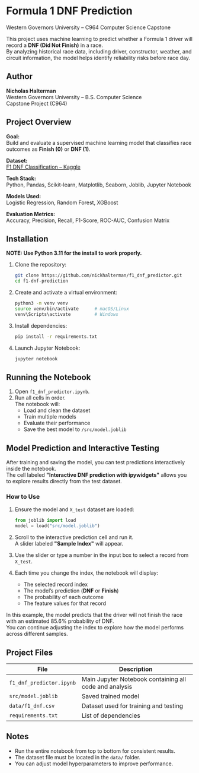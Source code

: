 
# Formula 1 DNF Prediction  
Western Governors University – C964 Computer Science Capstone  

This project uses machine learning to predict whether a Formula 1 driver will record a **DNF (Did Not Finish)** in a race.  
By analyzing historical race data, including driver, constructor, weather, and circuit information, the model helps identify reliability risks before race day.

## Author

**Nicholas Halterman**  
Western Governors University – B.S. Computer Science  
Capstone Project (C964)

## Project Overview

**Goal:**  
Build and evaluate a supervised machine learning model that classifies race outcomes as **Finish (0)** or **DNF (1)**.

**Dataset:**  
[F1 DNF Classification – Kaggle](https://www.kaggle.com/datasets/pranay13257/f1-dnf-classification)

**Tech Stack:**  
Python, Pandas, Scikit-learn, Matplotlib, Seaborn, Joblib, Jupyter Notebook

**Models Used:**  
Logistic Regression, Random Forest, XGBoost

**Evaluation Metrics:**  
Accuracy, Precision, Recall, F1-Score, ROC-AUC, Confusion Matrix

## Installation

**NOTE: Use Python 3.11 for the install to work properly.**

1. Clone the repository:
   ```bash
   git clone https://github.com/nickhalterman/f1_dnf_predictor.git
   cd f1-dnf-prediction
   ```

2. Create and activate a virtual environment:
   ```bash
   python3 -m venv venv
   source venv/bin/activate      # macOS/Linux
   venv\Scripts\activate         # Windows
   ```

3. Install dependencies:
   ```bash
   pip install -r requirements.txt
   ```

4. Launch Jupyter Notebook:
   ```bash
   jupyter notebook
   ```

## Running the Notebook

1. Open `f1_dnf_predictor.ipynb`.
2. Run all cells in order.  
   The notebook will:
   - Load and clean the dataset  
   - Train multiple models  
   - Evaluate their performance  
   - Save the best model to `/src/model.joblib`

## Model Prediction and Interactive Testing

After training and saving the model, you can test predictions interactively inside the notebook.  
The cell labeled **"Interactive DNF prediction with ipywidgets"** allows you to explore results directly from the test dataset.

### How to Use

1. Ensure the model and `X_test` dataset are loaded:
   ```python
   from joblib import load
   model = load("src/model.joblib")
   ```

2. Scroll to the interactive prediction cell and run it.  
   A slider labeled **"Sample Index"** will appear.

3. Use the slider or type a number in the input box to select a record from `X_test`.

4. Each time you change the index, the notebook will display:
   - The selected record index  
   - The model’s prediction (**DNF** or **Finish**)  
   - The probability of each outcome  
   - The feature values for that record

In this example, the model predicts that the driver will not finish the race with an estimated 85.6% probability of DNF.  
You can continue adjusting the index to explore how the model performs across different samples.

## Project Files

| File | Description |
|------|--------------|
| `f1_dnf_predictor.ipynb` | Main Jupyter Notebook containing all code and analysis |
| `src/model.joblib` | Saved trained model |
| `data/f1_dnf.csv` | Dataset used for training and testing |
| `requirements.txt` | List of dependencies |

## Notes

- Run the entire notebook from top to bottom for consistent results.  
- The dataset file must be located in the `data/` folder.  
- You can adjust model hyperparameters to improve performance.

